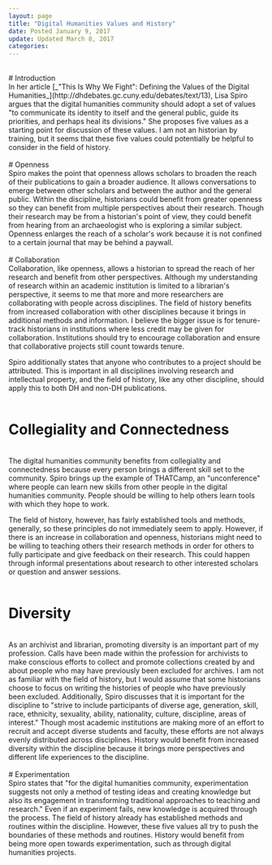 ```yaml
---
layout: page
title: "Digital Humanities Values and History"
date: Posted January 9, 2017
update: Updated March 8, 2017
categories:
---
```

<br/>
# Introduction
<br/>
In her article [_"This Is Why We Fight": Defining the Values of the Digital Humanities_](http://dhdebates.gc.cuny.edu/debates/text/13), Lisa Spiro argues that the digital humanities community should adopt a set of values "to communicate its identity to itself and the general public, guide its priorities, and perhaps heal its divisions." She proposes five values as a starting point for discussion of these values. I am not an historian by training, but it seems that these five values could potentially be helpful to consider in the field of history.
<br/>
<br/>
# Openness
<br/>
Spiro makes the point that openness allows scholars to broaden the reach of their publications to gain a broader audience. It allows conversations to emerge between other scholars and between the author and the general public. Within the discipline, historians could benefit from greater openness so they can benefit from multiple perspectives about their research. Though their research may be from a historian's point of view, they could benefit from hearing from an archaeologist who is exploring a similar subject. Openness enlarges the reach of a scholar's work because it is not confined to a certain journal that may be behind a paywall.
<br/>
<br/>
# Collaboration
<br/>
Collaboration, like openness, allows a historian to spread the reach of her research and benefit from other perspectives. Although my understanding of research within an academic institution is limited to a librarian's perspective, it seems to me that more and more researchers are collaborating with people across disciplines. The field of history benefits from increased collaboration with other disciplines because it brings in additional methods and information. I believe the bigger issue is for tenure-track historians in institutions where less credit may be given for collaboration. Institutions should try to encourage collaboration and ensure that collaborative projects still count towards tenure.

Spiro additionally states that anyone who contributes to a project should be attributed. This is important in all disciplines involving research and intellectual property, and the field of history, like any other discipline, should apply this to both DH and non-DH publications.
<br/>
<br/>
# Collegiality and Connectedness
<br/>
The digital humanities community benefits from collegiality and connectedness because every person brings a different skill set to the community. Spiro brings up the example of THATCamp, an "unconference" where people can learn new skills from other people in the digital humanities community. People should be willing to help others learn tools with which they hope to work.

The field of history, however, has fairly established tools and methods, generally, so these principles do not immediately seem to apply. However, if there is an increase in collaboration and openness, historians might need to be willing to teaching others their research methods in order for others to fully participate and give feedback on their research. This could happen through informal presentations about research to other interested scholars or question and answer sessions.
<br/>
<br/>
# Diversity
<br/>
As an archivist and librarian, promoting diversity is an important part of my profession. Calls have been made within the profession for archivists to make conscious efforts to collect and promote collections created by and about people who may have previously been excluded for archives. I am not as familiar with the field of history, but I would assume that some historians choose to focus on writing the histories of people who have previously been excluded. Additionally, Spiro discusses that it is important for the discipline to "strive to include participants of diverse age, generation, skill, race, ethnicity, sexuality, ability, nationality, culture, discipline, areas of interest." Though most academic institutions are making more of an effort to recruit and accept diverse students and faculty, these efforts are not always evenly distributed across disciplines. History would benefit from increased diversity within the discipline because it brings more perspectives and different life experiences to the discipline.
<br/>
<br/>
# Experimentation
<br/>
Spiro states that "for the digital humanities community, experimentation suggests not only a method of testing ideas and creating knowledge but also its engagement in transforming traditional approaches to teaching and research." Even if an experiment fails, new knowledge is acquired through the process. The field of history already has established methods and routines within the discipline. However, these five values all try to push the boundaries of these methods and routines. History would benefit from being more open towards experimentation, such as through digital humanities projects.
